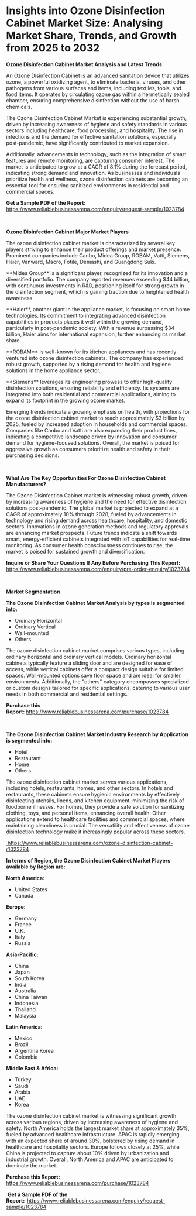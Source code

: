<p><h1>Insights into Ozone Disinfection Cabinet Market Size: Analysing Market Share, Trends, and Growth from 2025 to 2032</h1></p><p><strong>Ozone Disinfection Cabinet Market Analysis and Latest Trends</strong></p>
<p><p>An Ozone Disinfection Cabinet is an advanced sanitation device that utilizes ozone, a powerful oxidizing agent, to eliminate bacteria, viruses, and other pathogens from various surfaces and items, including textiles, tools, and food items. It operates by circulating ozone gas within a hermetically sealed chamber, ensuring comprehensive disinfection without the use of harsh chemicals.</p><p>The Ozone Disinfection Cabinet Market is experiencing substantial growth, driven by increasing awareness of hygiene and safety standards in various sectors including healthcare, food processing, and hospitality. The rise in infections and the demand for effective sanitation solutions, especially post-pandemic, have significantly contributed to market expansion. </p><p>Additionally, advancements in technology, such as the integration of smart features and remote monitoring, are capturing consumer interest. The market is anticipated to grow at a CAGR of 8.1% during the forecast period, indicating strong demand and innovation. As businesses and individuals prioritize health and wellness, ozone disinfection cabinets are becoming an essential tool for ensuring sanitized environments in residential and commercial spaces.</p></p>
<p><strong>Get a Sample PDF of the Report:&nbsp;</strong> <a href="https://www.reliablebusinessarena.com/enquiry/request-sample/1023784?utm_campaign=3323&utm_medium=2&utm_source=Github&utm_content=ia&utm_term=16042025&utm_id=ozone-disinfection-cabinet">https://www.reliablebusinessarena.com/enquiry/request-sample/1023784</a></p>
<p>&nbsp;</p>
<p><strong>Ozone Disinfection Cabinet Major Market Players</strong></p>
<p><p>The ozone disinfection cabinet market is characterized by several key players striving to enhance their product offerings and market presence. Prominent companies include Canbo, Midea Group, ROBAM, Vatti, Siemens, Haier, Vanward, Macro, Fotile, Demashi, and Guangdong Suki. </p><p>**Midea Group** is a significant player, recognized for its innovation and a diversified portfolio. The company reported revenues exceeding $44 billion, with continuous investments in R&D, positioning itself for strong growth in the disinfection segment, which is gaining traction due to heightened health awareness.</p><p>**Haier**, another giant in the appliance market, is focusing on smart home technologies. Its commitment to integrating advanced disinfection capabilities in products places it well within the growing demand, particularly in post-pandemic society. With a revenue surpassing $34 billion, Haier aims for international expansion, further enhancing its market share.</p><p>**ROBAM** is well-known for its kitchen appliances and has recently ventured into ozone disinfection cabinets. The company has experienced robust growth, supported by a rising demand for health and hygiene solutions in the home appliance sector. </p><p>**Siemens** leverages its engineering prowess to offer high-quality disinfection solutions, ensuring reliability and efficiency. Its systems are integrated into both residential and commercial applications, aiming to expand its footprint in the growing ozone market.</p><p>Emerging trends indicate a growing emphasis on health, with projections for the ozone disinfection cabinet market to reach approximately $3 billion by 2025, fueled by increased adoption in households and commercial spaces. Companies like Canbo and Vatti are also expanding their product lines, indicating a competitive landscape driven by innovation and consumer demand for hygiene-focused solutions. Overall, the market is poised for aggressive growth as consumers prioritize health and safety in their purchasing decisions.</p></p>
<p>&nbsp;</p>
<p><strong>What Are The Key Opportunities For Ozone Disinfection Cabinet Manufacturers?</strong></p>
<p><p>The Ozone Disinfection Cabinet market is witnessing robust growth, driven by increasing awareness of hygiene and the need for effective disinfection solutions post-pandemic. The global market is projected to expand at a CAGR of approximately 10% through 2028, fueled by advancements in technology and rising demand across healthcare, hospitality, and domestic sectors. Innovations in ozone generation methods and regulatory approvals are enhancing market prospects. Future trends indicate a shift towards smart, energy-efficient cabinets integrated with IoT capabilities for real-time monitoring. As consumer health consciousness continues to rise, the market is poised for sustained growth and diversification.</p></p>
<p><strong>Inquire or Share Your Questions If Any Before Purchasing This Report:</strong> <a href="https://www.reliablebusinessarena.com/enquiry/pre-order-enquiry/1023784?utm_campaign=3323&utm_medium=2&utm_source=Github&utm_content=ia&utm_term=16042025&utm_id=ozone-disinfection-cabinet">https://www.reliablebusinessarena.com/enquiry/pre-order-enquiry/1023784</a></p>
<p>&nbsp;</p>
<p><strong>Market Segmentation</strong></p>
<p><strong>The Ozone Disinfection Cabinet Market Analysis by types is segmented into:</strong></p>
<p><ul><li>Ordinary Horizontal</li><li>Ordinary Vertical</li><li>Wall-mounted</li><li>Others</li></ul></p>
<p><p>The ozone disinfection cabinet market comprises various types, including ordinary horizontal and ordinary vertical models. Ordinary horizontal cabinets typically feature a sliding door and are designed for ease of access, while vertical cabinets offer a compact design suitable for limited spaces. Wall-mounted options save floor space and are ideal for smaller environments. Additionally, the "others" category encompasses specialized or custom designs tailored for specific applications, catering to various user needs in both commercial and residential settings.</p></p>
<p><strong>Purchase this Report:&nbsp;</strong><a href="https://www.reliablebusinessarena.com/purchase/1023784?utm_campaign=3323&utm_medium=2&utm_source=Github&utm_content=ia&utm_term=16042025&utm_id=ozone-disinfection-cabinet">https://www.reliablebusinessarena.com/purchase/1023784</a></p>
<p>&nbsp;</p>
<p><strong>The Ozone Disinfection Cabinet Market Industry Research by Application is segmented into:</strong></p>
<p><ul><li>Hotel</li><li>Restaurant</li><li>Home</li><li>Others</li></ul></p>
<p><p>The ozone disinfection cabinet market serves various applications, including hotels, restaurants, homes, and other sectors. In hotels and restaurants, these cabinets ensure hygienic environments by effectively disinfecting utensils, linens, and kitchen equipment, minimizing the risk of foodborne illnesses. For homes, they provide a safe solution for sanitizing clothing, toys, and personal items, enhancing overall health. Other applications extend to healthcare facilities and commercial spaces, where maintaining cleanliness is crucial. The versatility and effectiveness of ozone disinfection technology make it increasingly popular across these sectors.</p></p>
<p><a href="https://www.reliablebusinessarena.com/ozone-disinfection-cabinet-r1023784?utm_campaign=3323&utm_medium=2&utm_source=Github&utm_content=ia&utm_term=16042025&utm_id=ozone-disinfection-cabinet">&nbsp;https://www.reliablebusinessarena.com/ozone-disinfection-cabinet-r1023784</a></p>
<p><strong>In terms of Region, the Ozone Disinfection Cabinet Market Players available by Region are:</strong></p>
<p>
    <p> <strong> North America: </strong>
        <ul>
            <li>United States</li>
            <li>Canada</li>
        </ul>
        </p> 
    <p> <strong> Europe: </strong>
        <ul>
            <li>Germany</li>
            <li>France</li>
            <li>U.K.</li>
            <li>Italy</li>
            <li>Russia</li>
        </ul>
        </p> 
    <p> <strong> Asia-Pacific: </strong>
        <ul>
            <li>China</li>
            <li>Japan</li>
            <li>South Korea</li>
            <li>India</li>
            <li>Australia</li>
            <li>China Taiwan</li>
            <li>Indonesia</li>
            <li>Thailand</li>
            <li>Malaysia</li>
        </ul>
        </p> 
    <p> <strong> Latin America: </strong>
        <ul>
            <li>Mexico</li>
            <li>Brazil</li>
            <li>Argentina Korea</li>
            <li>Colombia</li>
        </ul>
        </p> 
    <p> <strong> Middle East & Africa: </strong>
        <ul>
            <li>Turkey</li>
            <li>Saudi</li>
            <li>Arabia</li>
            <li>UAE</li>
            <li>Korea</li>
        </ul>
    </p>
    </p>
<p><p>The ozone disinfection cabinet market is witnessing significant growth across various regions, driven by increasing awareness of hygiene and safety. North America holds the largest market share at approximately 35%, fueled by advanced healthcare infrastructure. APAC is rapidly emerging with an expected share of around 30%, bolstered by rising demand in healthcare and hospitality sectors. Europe follows closely at 25%, while China is projected to capture about 10% driven by urbanization and industrial growth. Overall, North America and APAC are anticipated to dominate the market.</p></p>
<p><strong>Purchase this Report: </strong><a href="https://www.reliablebusinessarena.com/purchase/1023784?utm_campaign=3323&utm_medium=2&utm_source=Github&utm_content=ia&utm_term=16042025&utm_id=ozone-disinfection-cabinet">https://www.reliablebusinessarena.com/purchase/1023784</a></p>
<p>&nbsp;<strong>Get a Sample PDF of the Report:&nbsp;&nbsp;</strong><a href="https://www.reliablebusinessarena.com/enquiry/request-sample/1023784?utm_campaign=3323&utm_medium=2&utm_source=Github&utm_content=ia&utm_term=16042025&utm_id=ozone-disinfection-cabinet">https://www.reliablebusinessarena.com/enquiry/request-sample/1023784</a></p>
<p><strong></strong></p>
<p><p></p><p></p><p></p></p>